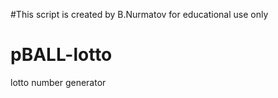 #This script is created by B.Nurmatov for educational use only
# pBALL-lotto
lotto number generator
